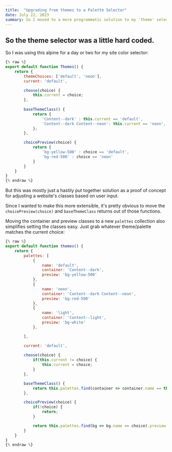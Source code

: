 ```yaml
---
title:  "Upgrading from themes to a Palette Selector"
date: July 22, 2023
summary: So I moved to a more programmatic solution to my 'theme' selector.
---
```

## So the theme selector was a little hard coded. 
So I was using this alpine for a day or two for my site color selector: 

```js
{% raw %}
export default function Themes() {
    return {
        themeChoices: ['default', 'neon'],
        current: 'default',

        choose(choice) {
            this.current = choice;
        },
  
        baseThemeClass() {
            return {
                'Content--dark' : this.current == 'default',
                'Content--dark Content--neon': this.current == 'neon',
            };
        },

        choicePreview(choice) {
            return {
                'bg-yellow-500' : choice == 'default',
                'bg-red-500' : choice == 'neon'
            }
        }
    }
}
{% endraw %}
```

But this was mostly just a hastily put together solution as a proof of concept for adjusting a website's classes based on user input. 

Since I wanted to make this more extensible, it's pretty obvious to move the `choicePreview(choice)` and `baseThemeClass` returns out of those functions.

Moving the container and preview classes to a new `palettes` collection also simplifies setting the classes easy. Just grab whatever theme/palette matches the current choice:
```js
{% raw %}
export default function themes() {
    return {
        palettes: [
            {
                name: 'default',
                container: 'Content--dark',
                preview: 'bg-yellow-500'
            },
            {
                name: 'neon',
                container: 'Content--dark Content--neon',
                preview: 'bg-red-500'
            },
            {
                name: 'light',
                container: 'Content--light',
                preview: 'bg-white'
            },

        ],

        current: 'default',
        
        choose(choice) {
            if(this.current != choice) {
                this.current = choice;
            }
        },

        baseThemeClass() {
            return this.palettes.find(container => container.name == this.current).container;
        },

        choicePreview(choice) {
            if(!choice) {
                return;
            }

            return this.palettes.find(bg => bg.name == choice).preview;
        }
    }
}
{% endraw %}
```